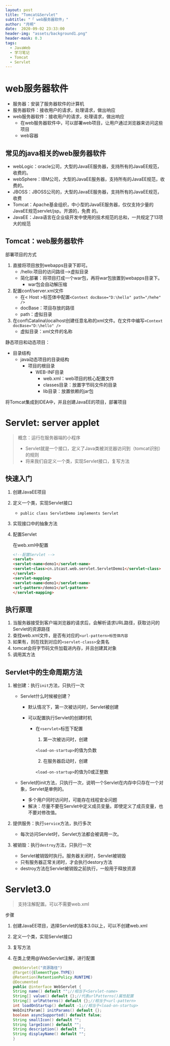 ```yaml
---
layout: post
title: "Tomcat&Servlet"
subtitle: "「 web服务器软件」"
author: "月明"
date:  2020-09-02 23:33:00
header-img: "assets/background1.png"
header-mask: 0.3
tags:
  - JavaWeb
  - 学习笔记
  - Tomcat
  - Servlet
---
```


# web服务器软件

* 服务器：安装了服务器软件的计算机
* 服务器软件：接收用户的请求，处理请求，做出响应
* web服务器软件：接收用户的请求，处理请求，做出响应
  * 在web服务器软件中，可以部署web项目，让用户通过浏览器来访问这些项目
  * web容器

## 常见的java相关的web服务器软件

* webLogic：oracle公司，大型的JavaEE服务器，支持所有的JavaEE规范，收费的。
*  webSphere：IBM公司，大型的JavaEE服务器，支持所有的JavaEE规范，收费的。
* JBOSS：JBOSS公司的，大型的JavaEE服务器，支持所有的JavaEE规范，收费
*  Tomcat：Apache基金组织，中小型的JavaEE服务器，仅仅支持少量的JavaEE规范servlet/jsp。开源的，免费
  的。
* JavaEE：Java语言在企业级开发中使用的技术规范的总和，一共规定了13项大的规范

## Tomcat：web服务器软件

部署项目的方式

1. 直接将项目放到webapps目录下即可。
   * /hello:项目的访问路径——>虚拟目录
   * 简化部署：将项目打成一个war包，再将war包放置到webapps目录下。
     * war包会自动解压缩
2. 配置conf/server.xml文件
   * 在< Host >标签体中配置`<Context docBase="D:\hello" path="/hehe" />`
   * docBase：项目存放的路径
   * path：虚拟目录
3. 在conf\Catalina\localhost创建任意名称的xml文件。在文件中编写`<Context docBase="D:\hello" />`
   * 虚拟目录：xml文件的名称

静态项目和动态项目：

* 目录结构
  * java动态项目的目录结构
    * 项目的根目录
      * WEB-INF目录
        * web.xml：web项目的核心配置文件
        * classes目录：放置字节码文件的目录
        * lib目录：放置依赖的jar包

将Tomcat集成到IDEA中，并且创建JavaEE的项目，部署项目

# Servlet: server applet

> 概念：运行在服务器端的小程序
>
> * Servlet就是一个接口，定义了Java类被浏览器访问到（tomcat识别）的规则
> * 将来我们自定义一个类，实现Servlet接口，复写方法

## 快速入门

1. 创建JavaEE项目

2. 定义一个类，实现Servlet接口

   * `public class ServletDemo implements Servlet`

3. 实现接口中的抽象方法

4. 配置Servlet

   在web.xml中配置

   ```html
   <!--配置Servlet -->
   <servlet>
   <servlet-name>demo1</servlet-name>
   <servlet-class>cn.itcast.web.servlet.ServletDemo1</servlet-class>
   </servlet>
   <servlet-mapping>
   <servlet-name>demo1</servlet-name>
   <url-pattern>/demo1</url-pattern>
   </servlet-mapping>
   ```

## 执行原理

1. 当服务器接受到客户端浏览器的请求后，会解析请求URL路径，获取访问的Servlet的资源路径
2. 查找web.xml文件，是否有对应的`<url-pattern>标签体内容`
3. 如果有，则在找到对应的`<servlet-class>`全类名
4. tomcat会将字节码文件加载进内存，并且创建其对象
5. 调用其方法

##  Servlet中的生命周期方法

1. 被创建：执行`init`方法，只执行一次

   * Servlet什么时候被创建？

     * 默认情况下，第一次被访问时，Servlet被创建

     * 可以配置执行Servlet的创建时机

       * 在`<servlet>`标签下配置

         1. 第一次被访问时，创建

         `<load-on-startup>`的值为负数

         2. 在服务器启动时，创建

         `<load-on-startup>`的值为0或正整数

   * Servlet的init方法，只执行一次，说明一个Servlet在内存中只存在一个对象，Servlet是单例的。

     * 多个用户同时访问时，可能存在线程安全问题
     * 解决：尽量不要在Servlet中定义成员变量。即使定义了成员变量，也不要对修改值。

2. 提供服务：执行`service`方法，执行多次

   * 每次访问Servlet时，Servlet方法都会被调用一次。

3. 被销毁：执行`destroy`方法，只执行一次

   * Servlet被销毁时执行。服务器关闭时，Servlet被销毁
   * 只有服务器正常关闭时，才会执行destory方法
   * destroy方法在Servlet被销毁之前执行，一般用于释放资源

# Servlet3.0

> 支持注解配置。可以不需要web.xml

步骤

1. 创建JavaEE项目，选择Servlet的版本3.0以上，可以不创建web.xml

2. 定义一个类，实现Servlet接口

3. 复写方法

4. 在类上使用@WebServlet注解，进行配置

   ```java
   @WebServlet("资源路径")
   @Target({ElementType.TYPE})
   @Retention(RetentionPolicy.RUNTIME)
   @Documented
   public @interface WebServlet {
   String name() default "";//相当于<Servlet-name>
   String[] value() default {};//代表urlPatterns()属性配置
   String[] urlPatterns() default {};//相当于<url-pattern>
   int loadOnStartup() default -1;//相当于<load-on-startup>
   WebInitParam[] initParams() default {};
   boolean asyncSupported() default false;
   String smallIcon() default "";
   String largeIcon() default "";
   String description() default "";
   String displayName() default "";
   }
   ```

   

